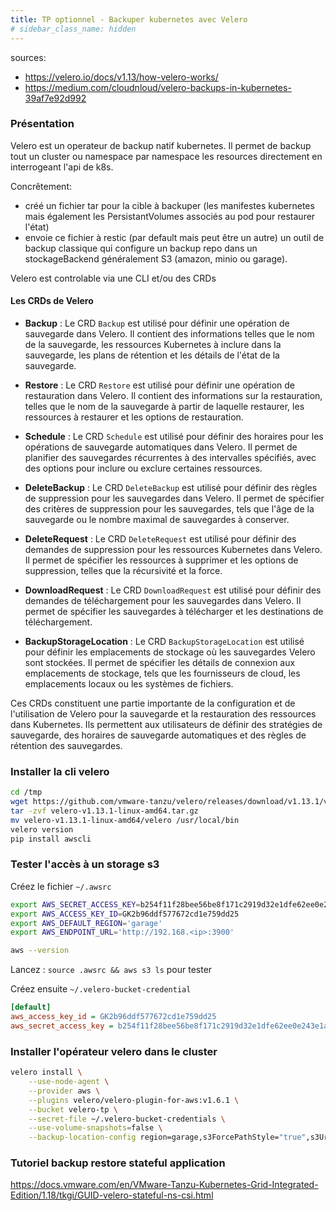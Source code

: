```yaml
---
title: TP optionnel - Backuper kubernetes avec Velero
# sidebar_class_name: hidden
---
```


sources: 

- https://velero.io/docs/v1.13/how-velero-works/
- https://medium.com/cloudnloud/velero-backups-in-kubernetes-39af7e92d992

### Présentation

Velero est un operateur de backup natif kubernetes. Il permet de backup tout un cluster ou namespace par namespace les resources directement en interrogeant l'api de k8s.

Concrêtement:

- créé un fichier tar pour la cible à backuper (les manifestes kubernetes mais également les PersistantVolumes associés au pod pour restaurer l'état)
- envoie ce fichier à restic (par default mais peut être un autre) un outil de backup classique qui configure un backup repo dans un stockageBackend généralement S3 (amazon, minio ou garage).

Velero est controlable via une CLI et/ou des CRDs

#### Les CRDs de Velero


- **Backup** : Le CRD `Backup` est utilisé pour définir une opération de sauvegarde dans Velero. Il contient des informations telles que le nom de la sauvegarde, les ressources Kubernetes à inclure dans la sauvegarde, les plans de rétention et les détails de l'état de la sauvegarde.

- **Restore** : Le CRD `Restore` est utilisé pour définir une opération de restauration dans Velero. Il contient des informations sur la restauration, telles que le nom de la sauvegarde à partir de laquelle restaurer, les ressources à restaurer et les options de restauration.

- **Schedule** : Le CRD `Schedule` est utilisé pour définir des horaires pour les opérations de sauvegarde automatiques dans Velero. Il permet de planifier des sauvegardes récurrentes à des intervalles spécifiés, avec des options pour inclure ou exclure certaines ressources.

- **DeleteBackup** : Le CRD `DeleteBackup` est utilisé pour définir des règles de suppression pour les sauvegardes dans Velero. Il permet de spécifier des critères de suppression pour les sauvegardes, tels que l'âge de la sauvegarde ou le nombre maximal de sauvegardes à conserver.

- **DeleteRequest** : Le CRD `DeleteRequest` est utilisé pour définir des demandes de suppression pour les ressources Kubernetes dans Velero. Il permet de spécifier les ressources à supprimer et les options de suppression, telles que la récursivité et la force.

- **DownloadRequest** : Le CRD `DownloadRequest` est utilisé pour définir des demandes de téléchargement pour les sauvegardes dans Velero. Il permet de spécifier les sauvegardes à télécharger et les destinations de téléchargement.

- **BackupStorageLocation** : Le CRD `BackupStorageLocation` est utilisé pour définir les emplacements de stockage où les sauvegardes Velero sont stockées. Il permet de spécifier les détails de connexion aux emplacements de stockage, tels que les fournisseurs de cloud, les emplacements locaux ou les systèmes de fichiers.

Ces CRDs constituent une partie importante de la configuration et de l'utilisation de Velero pour la sauvegarde et la restauration des ressources dans Kubernetes. Ils permettent aux utilisateurs de définir des stratégies de sauvegarde, des horaires de sauvegarde automatiques et des règles de rétention des sauvegardes.


### Installer la cli velero

```sh
cd /tmp
wget https://github.com/vmware-tanzu/velero/releases/download/v1.13.1/velero-v1.13.1-linux-amd64.tar.gz
tar -zvf velero-v1.13.1-linux-amd64.tar.gz
mv velero-v1.13.1-linux-amd64/velero /usr/local/bin
velero version
pip install awscli
```

### Tester l'accès à un storage s3

Créez le fichier `~/.awsrc`

```sh
export AWS_SECRET_ACCESS_KEY=b254f11f28bee56be8f171c2919d32e1dfe62ee0e243e1aca0b989f6ebf0cecd
export AWS_ACCESS_KEY_ID=GK2b96ddf577672cd1e759dd25
export AWS_DEFAULT_REGION='garage'
export AWS_ENDPOINT_URL='http://192.168.<ip>:3900'

aws --version
```

Lancez : `source .awsrc && aws s3 ls` pour tester

Créez ensuite `~/.velero-bucket-credential`

```ini
[default]
aws_access_key_id = GK2b96ddf577672cd1e759dd25
aws_secret_access_key = b254f11f28bee56be8f171c2919d32e1dfe62ee0e243e1aca0b989f6ebf0cecd

```

### Installer l'opérateur velero dans le cluster

```sh
velero install \
    --use-node-agent \
    --provider aws \
    --plugins velero/velero-plugin-for-aws:v1.6.1 \
    --bucket velero-tp \
    --secret-file ~/.velero-bucket-credentials \
    --use-volume-snapshots=false \
    --backup-location-config region=garage,s3ForcePathStyle="true",s3Url=http://192.168.1.167:3900
```


### Tutoriel backup restore stateful application

https://docs.vmware.com/en/VMware-Tanzu-Kubernetes-Grid-Integrated-Edition/1.18/tkgi/GUID-velero-stateful-ns-csi.html
